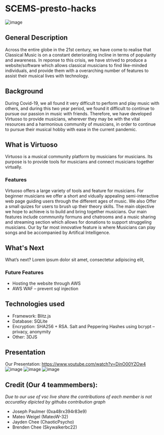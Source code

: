 # SCEMS-presto-hacks

![image](https://user-images.githubusercontent.com/74163157/145707400-6fa69372-b2c8-49d7-af08-fb6d95ff6760.png)

## General Description
Across the entire globe in the 21st century, we have come to realise that Classical Music is on a constant deteriorating incline in terms of popularity and awareness. In reponse to this crisis, we have strived to produce a website/software which allows classical musicians to find like-minded individuals, and provide them with a overarching number of features to assist their musical lives with technology.


## Background
During Covid-19, we all found it very difficult to perform and play music with others, and during this two year period, we found it difficult to continue to pursue our passion in music with friends. Therefore, we have developed Virtuoso to provide musicians, wherever they may be with the vital resources and a harmonious community of musicians, in order to continue to pursue their musical hobby with ease in the current pandemic.



## What is Virtuoso
Virtuoso is a musical community platform by musicians for musicians. Its purpose is to provide tools for musicians and connect musicians together virtually.

### Features
Virtuoso offers a large variety of tools and feature for musicians.
For beginner musicians we offer a short and vidually appealing semi-interactive web page guiding users through the different ages of music.
We also Offer a small quizes for users to brush up their theory skills.
The main objective we hope to achieve is to build and bring together musicians. Our main features include commnunity formuns and chatrooms and a music sharing and streaming section which allows for donations to support struggeling musicians.
Our by far most innovative feature is where Musicians can play songs and be accompanied by Artifical Intelligence.

## What's Next
What’s next?
Lorem ipsum dolor sit amet, consectetur adipiscing elit,

### Future Features
  - Hosting the website through AWS
  - AWS WAF – prevent sql injection

## Technologies used
  - Framework: Blitz.js
  - Database: SQLite
  - Encryption: SHA256 + RSA. Salt and Peppering Hashes using bcrypt – privacy, anonymity
  - Other: 3DJS


## Presentation
Our Presentation: https://www.youtube.com/watch?v=DinO00YZOw4
![image](https://user-images.githubusercontent.com/74163157/145718852-7fa68097-02e8-4175-a4c1-be2ba83d75a7.png)
![image](https://user-images.githubusercontent.com/74163157/145718844-1bcafcb7-167a-4ab0-8e14-62419ec7e759.png)
![image](https://user-images.githubusercontent.com/74163157/145718833-f69c354e-32d4-4d65-8477-62e49e7163c9.png)




## Credit (Our 4 teammembers):
_Due to our use of vsc live share the contributions of each member is not accuratley dipicted by githubs contribution graph_
  - Joseph Paulmer  (0xa48rx394r83e9)
  - Mateo Weigel    (MateoW-32)
  - Jayden Chee     (ChaoticPsycho)
  - Brenden Chee    (Skywalkerbc22)

